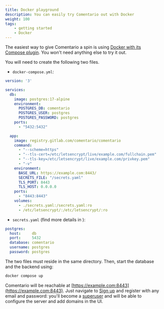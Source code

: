 ```yaml
---
title: Docker playground
description: You can easily try Comentario out with Docker 
weight: 100
tags:
    - getting started
    - Docker
---
```


The easiest way to give Comentario a spin is using [Docker with its Compose plugin](https://docs.docker.com/compose/install/linux/). You won't need anything else to try it out.

<!--more-->

You will need to create the following two files.

* `docker-compose.yml`:
```yaml
version: '3'

services:
  db:
    image: postgres:17-alpine
    environment:
      POSTGRES_DB: comentario
      POSTGRES_USER: postgres
      POSTGRES_PASSWORD: postgres
    ports:
      - "5432:5432"

  app:
    image: registry.gitlab.com/comentario/comentario
    command:
      - "--scheme=https"
      - "--tls-cert=/etc/letsencrypt/live/example.com/fullchain.pem"
      - "--tls-key=/etc/letsencrypt/live/example.com/privkey.pem"
      - "-v"
    environment:
      BASE_URL: https://example.com:8443/
      SECRETS_FILE: "/secrets.yaml"
      TLS_PORT: 8443
      TLS_HOST: 0.0.0.0
    ports:
      - "8443:8443"
    volumes:
      - ./secrets.yaml:/secrets.yaml:ro
      - /etc/letsencrypt/:/etc/letsencrypt/:ro
```
* `secrets.yaml` (find more details in [](/configuration/backend/secrets)):
```yaml
postgres:
  host:     db
  port:     5432
  database: comentario
  username: postgres
  password: postgres
```

The two files must reside in the same directory. Then, start the database and the backend using:


```bash
docker compose up
```

Comentario will be reachable at [https://example.com:8443](https://example.com:8443). Just navigate to [Sign up](https://example.com:8443/en/auth/signup) and register with any email and password: you'll become a [superuser](/kb/permissions/superuser) and will be able to configure the server and add domains in the UI.
